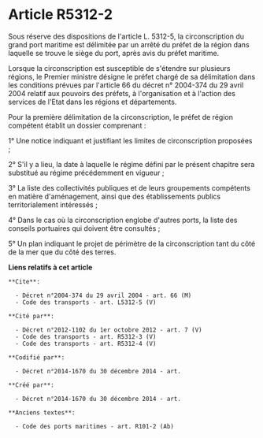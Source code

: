 # Article R5312-2

Sous réserve des dispositions de l'article L. 5312-5, la circonscription du grand port maritime est délimitée par un arrêté
du préfet de la région dans laquelle se trouve le siège du port, après avis du préfet maritime. 

Lorsque la circonscription est susceptible de s'étendre sur plusieurs régions, le Premier ministre désigne le préfet chargé
de sa délimitation dans les conditions prévues par l'article 66 du décret n° 2004-374 du 29 avril 2004 relatif aux pouvoirs
des préfets, à l'organisation et à l'action des services de l'Etat dans les régions et départements. 

Pour la première délimitation de la circonscription, le préfet de région compétent établit un dossier comprenant : 

1° Une notice indiquant et justifiant les limites de circonscription proposées ; 

2° S'il y a lieu, la date à laquelle le régime défini par le présent chapitre sera substitué au régime précédemment en
vigueur ; 

3° La liste des collectivités publiques et de leurs groupements compétents en matière d'aménagement, ainsi que des
établissements publics territorialement intéressés ; 

4° Dans le cas où la circonscription englobe d'autres ports, la liste des conseils portuaires qui doivent être consultés ; 

5° Un plan indiquant le projet de périmètre de la circonscription tant du côté de la mer que du côté des terres.

**Liens relatifs à cet article**

	**Cite**:

	  - Décret n°2004-374 du 29 avril 2004 - art. 66 (M)
	  - Code des transports - art. L5312-5 (V)

	**Cité par**:

	  - Décret n°2012-1102 du 1er octobre 2012 - art. 7 (V)
	  - Code des transports - art. R5312-3 (V)
	  - Code des transports - art. R5312-4 (V)

	**Codifié par**:

	  - Décret n°2014-1670 du 30 décembre 2014 - art.

	**Créé par**:

	  - Décret n°2014-1670 du 30 décembre 2014 - art.

	**Anciens textes**:

	  - Code des ports maritimes - art. R101-2 (Ab)
